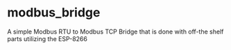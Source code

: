 # modbus_bridge
A simple Modbus RTU to Modbus TCP Bridge that is done with off-the shelf parts utilizing the ESP-8266
